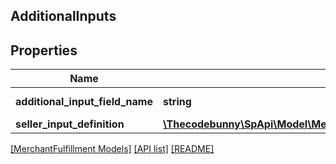 ## AdditionalInputs

## Properties

Name | Type | Description | Notes
------------ | ------------- | ------------- | -------------
**additional_input_field_name** | **string** | The field name. | [optional]
**seller_input_definition** | [**\Thecodebunny\SpApi\Model\MerchantFulfillment\SellerInputDefinition**](SellerInputDefinition.md) |  | [optional]

[[MerchantFulfillment Models]](../) [[API list]](../../Api) [[README]](../../../README.md)
